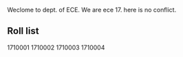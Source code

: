 Weclome to dept. of ECE.
We are ece 17.
here is no conflict.
## Roll list
1710001
1710002
1710003
1710004